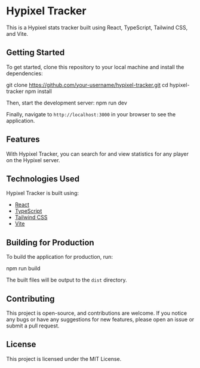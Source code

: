 # Hypixel Tracker

This is a Hypixel stats tracker built using React, TypeScript, Tailwind CSS, and Vite.

## Getting Started

To get started, clone this repository to your local machine and install the dependencies:

git clone https://github.com/your-username/hypixel-tracker.git
cd hypixel-tracker
npm install

Then, start the development server:
npm run dev

Finally, navigate to `http://localhost:3000` in your browser to see the application.

## Features

With Hypixel Tracker, you can search for and view statistics for any player on the Hypixel server.

## Technologies Used

Hypixel Tracker is built using:

- [React](https://reactjs.org/)
- [TypeScript](https://www.typescriptlang.org/)
- [Tailwind CSS](https://tailwindcss.com/)
- [Vite](https://vitejs.dev/)

## Building for Production

To build the application for production, run:

npm run build

The built files will be output to the `dist` directory.

## Contributing

This project is open-source, and contributions are welcome. If you notice any bugs or have any suggestions for new features, please open an issue or submit a pull request.

## License

This project is licensed under the MIT License.




